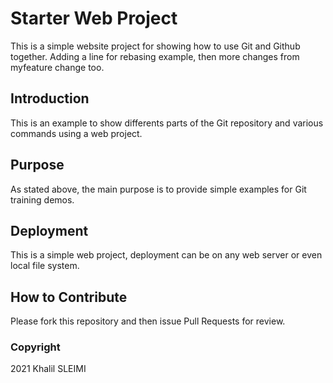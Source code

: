 # Starter Web Project

This is a simple website project for showing how to use Git and Github together. Adding a line for rebasing example, then more changes from myfeature change too.
## Introduction

This is an example to show differents parts of the Git repository and various commands using a web project.

## Purpose

As stated above, the main purpose is to provide simple examples for Git training demos.

## Deployment

This is a simple web project, deployment can be on any web server or even local file system.

## How to Contribute

Please fork this repository and then issue Pull Requests for review.

### Copyright

2021 Khalil SLEIMI